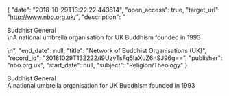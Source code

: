 {
  "date": "2018-10-29T13:22:22.443614", 
  "open_access": true, 
  "target_url": "http://www.nbo.org.uk/", 
  "description": "<p>Buddhist General<br />\nA national umbrella organisation for UK Buddhism founded in 1993</p>\n", 
  "end_date": null, 
  "title": "Network of Buddhist Organisations (UK)", 
  "record_id": "20181029T132222/I9UzyTsFg5IaXuZ6nSJ96g==", 
  "publisher": "nbo.org.uk", 
  "start_date": null, 
  "subject": "Religion/Theology"
}

<p>Buddhist General<br />
A national umbrella organisation for UK Buddhism founded in 1993</p>
